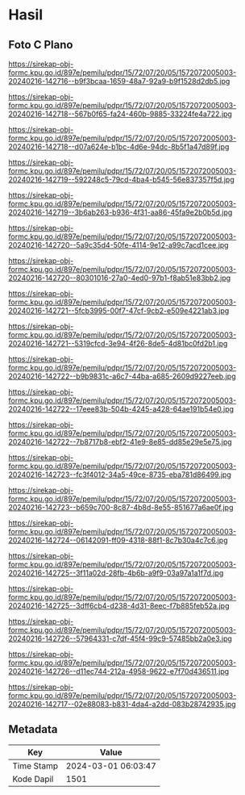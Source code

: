 # Hasil

## Foto C Plano

https://sirekap-obj-formc.kpu.go.id/897e/pemilu/pdpr/15/72/07/20/05/1572072005003-20240216-142716--b9f3bcaa-1659-48a7-92a9-b9f1528d2db5.jpg

https://sirekap-obj-formc.kpu.go.id/897e/pemilu/pdpr/15/72/07/20/05/1572072005003-20240216-142718--567b0f65-fa24-460b-9885-33224fe4a722.jpg

https://sirekap-obj-formc.kpu.go.id/897e/pemilu/pdpr/15/72/07/20/05/1572072005003-20240216-142718--d07a624e-b1bc-4d6e-94dc-8b5f1a47d89f.jpg

https://sirekap-obj-formc.kpu.go.id/897e/pemilu/pdpr/15/72/07/20/05/1572072005003-20240216-142719--592248c5-79cd-4ba4-b545-56e837357f5d.jpg

https://sirekap-obj-formc.kpu.go.id/897e/pemilu/pdpr/15/72/07/20/05/1572072005003-20240216-142719--3b6ab263-b936-4f31-aa86-45fa9e2b0b5d.jpg

https://sirekap-obj-formc.kpu.go.id/897e/pemilu/pdpr/15/72/07/20/05/1572072005003-20240216-142720--5a9c35d4-50fe-4114-9e12-a99c7acd1cee.jpg

https://sirekap-obj-formc.kpu.go.id/897e/pemilu/pdpr/15/72/07/20/05/1572072005003-20240216-142720--80301016-27a0-4ed0-97b1-f8ab51e83bb2.jpg

https://sirekap-obj-formc.kpu.go.id/897e/pemilu/pdpr/15/72/07/20/05/1572072005003-20240216-142721--5fcb3995-00f7-47cf-9cb2-e509e4221ab3.jpg

https://sirekap-obj-formc.kpu.go.id/897e/pemilu/pdpr/15/72/07/20/05/1572072005003-20240216-142721--5319cfcd-3e94-4f26-8de5-4d81bc0fd2b1.jpg

https://sirekap-obj-formc.kpu.go.id/897e/pemilu/pdpr/15/72/07/20/05/1572072005003-20240216-142722--b9b9831c-a6c7-44ba-a685-2609d9227eeb.jpg

https://sirekap-obj-formc.kpu.go.id/897e/pemilu/pdpr/15/72/07/20/05/1572072005003-20240216-142722--17eee83b-504b-4245-a428-64ae191b54e0.jpg

https://sirekap-obj-formc.kpu.go.id/897e/pemilu/pdpr/15/72/07/20/05/1572072005003-20240216-142722--7b8717b8-ebf2-41e9-8e85-dd85e29e5e75.jpg

https://sirekap-obj-formc.kpu.go.id/897e/pemilu/pdpr/15/72/07/20/05/1572072005003-20240216-142723--fc3f4012-34a5-49ce-8735-eba781d86499.jpg

https://sirekap-obj-formc.kpu.go.id/897e/pemilu/pdpr/15/72/07/20/05/1572072005003-20240216-142723--b659c700-8c87-4b8d-8e55-851677a6ae0f.jpg

https://sirekap-obj-formc.kpu.go.id/897e/pemilu/pdpr/15/72/07/20/05/1572072005003-20240216-142724--06142091-ff09-4318-88f1-8c7b30a4c7c6.jpg

https://sirekap-obj-formc.kpu.go.id/897e/pemilu/pdpr/15/72/07/20/05/1572072005003-20240216-142725--3f11a02d-28fb-4b6b-a9f9-03a97a1a1f7d.jpg

https://sirekap-obj-formc.kpu.go.id/897e/pemilu/pdpr/15/72/07/20/05/1572072005003-20240216-142725--3dff6cb4-d238-4d31-8eec-f7b885feb52a.jpg

https://sirekap-obj-formc.kpu.go.id/897e/pemilu/pdpr/15/72/07/20/05/1572072005003-20240216-142726--57964331-c7df-45f4-99c9-57485bb2a0e3.jpg

https://sirekap-obj-formc.kpu.go.id/897e/pemilu/pdpr/15/72/07/20/05/1572072005003-20240216-142726--d11ec744-212a-4958-9622-e7f70d436511.jpg

https://sirekap-obj-formc.kpu.go.id/897e/pemilu/pdpr/15/72/07/20/05/1572072005003-20240216-142717--02e88083-b831-4da4-a2dd-083b28742935.jpg


## Metadata

| Key        | Value               |
| ---------- | ------------------- |
| Time Stamp | 2024-03-01 06:03:47 |
| Kode Dapil | 1501                |



